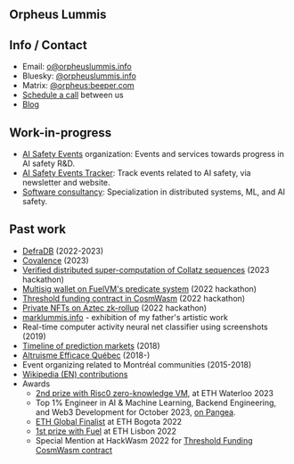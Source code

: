 ## Orpheus Lummis

## Info / Contact
- Email: [o@orpheuslummis.info](mailto:o@orpheuslummis.info)
- Bluesky: [@orpheuslummis.info](https://bsky.app/profile/orpheuslummis.info)
- Matrix: [@orpheus:beeper.com](https://matrix.to/#/@orpheus:beeper.com)
- [Schedule a call](https://calendly.com/orpheuslummis/discussion) between us
- [Blog](https://orpheus.substack.com/)

## Work-in-progress
- [AI Safety Events](https://aisafetyevents.org/) organization: Events and services towards progress in AI safety R&D.
- [AI Safety Events Tracker](https://aisafety.events/): Track events related to AI safety, via newsletter and website.
- [Software consultancy](https://orpheuslummis.info/software_consultancy.html): Specialization in distributed systems, ML, and AI safety.

## Past work
- [DefraDB](https://github.com/sourcenetwork/defradb/) (2022-2023)
- [Covalence](https://github.com/orpheuslummis/covalence) (2023)
- [Verified distributed super-computation of Collatz sequences](https://github.com/orpheuslummis/Collaptz) (2023 hackathon)
- [Multisig wallet on FuelVM's predicate system](https://fuel-labs.ghost.io/ethlisbon22-recap/) (2022 hackathon)
- [Threshold funding contract in CosmWasm](https://github.com/orpheuslummis/threshold-funding) (2022 hackathon)
- [Private NFTs on Aztec zk-rollup](https://ethglobal.com/showcase/dizkreet-4rvz2) (2022 hackathon)
- [marklummis.info](https://marklummis.info) - exhibition of my father's artistic work
- Real-time computer activity neural net classifier using screenshots (2019)
- [Timeline of prediction markets](https://timelines.issarice.com/wiki/Timeline_of_prediction_markets) (2018)
- [Altruisme Efficace Québec](https://altruismeefficacequebec.org/) (2018-)
- Event organizing related to Montréal communities (2015-2018)
- [Wikipedia (EN) contributions](https://en.wikipedia.org/w/index.php?limit=500&title=Special%3AContributions&contribs=user&target=Orpheus+Lummis&namespace=&tagfilter=&start=&end=)
- Awards
  - [2nd prize with Risc0 zero-knowledge VM](https://github.com/orpheuslummis/Collaptz), at ETH Waterloo 2023
  - Top 1% Engineer in AI & Machine Learning, Backend Engineering, and Web3 Development for October 2023, [on Pangea](https://share.pangea.app/manage/60e243a9-0cb5-47db-96b0-45b681f17f80).
  - [ETH Global Finalist](https://github.com/meirbank/ETHBogota2022) at ETH Bogota 2022
  - [1st prize with Fuel](https://fuel-labs.ghost.io/ethlisbon22-recap/) at ETH Lisbon 2022
  - Special Mention at HackWasm 2022 for [Threshold Funding CosmWasm contract](https://github.com/orpheuslummis/threshold-funding)
